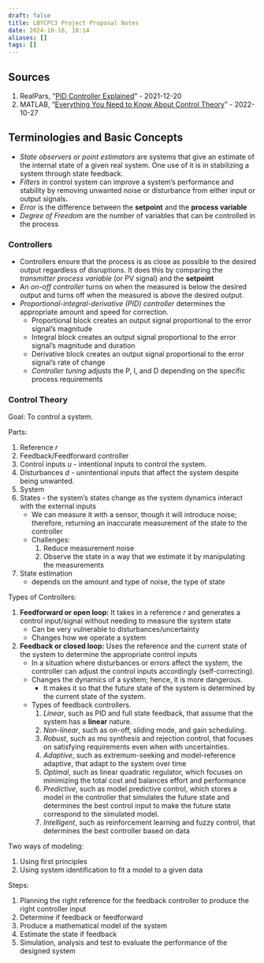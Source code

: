 ```yaml
---
draft: false
title: LBYCPC3 Project Proposal Notes
date: 2024-10-16, 10:14
aliases: []
tags: []
---
```


## Sources

1. RealPars, “[PID Controller Explained](https://youtu.be/fv6dLTEvl74)” - 2021-12-20
2. MATLAB, “[Everything You Need to Know About Control Theory](https://youtu.be/lBC1nEq0_nk)” - 2022-10-27

## Terminologies and Basic Concepts

- *State observers* or *point estimators* are systems that give an estimate of the internal state of a given real system. One use of it is in stabilizing a system through state feedback.
- *Filters* in control system can improve a system’s performance and stability by removing unwanted noise or disturbance from either input or output signals.
- *Error* is the difference between the **setpoint** and the **process variable**
- *Degree of Freedom* are the number of variables that can be controlled in the process

### Controllers

- Controllers ensure that the process is as close as possible to the desired output regardless of disruptions. It does this by comparing the *transmitter process variable* (or PV signal) and the **setpoint**
- An *on-off controller* turns on when the measured is below the desired output and turns off when the measured is above the desired output.
- *Proportional-integral-derivative (PID) controller* determines the appropriate amount and speed for correction.
	- Proportional block creates an output signal proportional to the error signal’s magnitude
	- Integral block creates an output signal proportional to the error signal’s magnitude and duration
	- Derivative block creates an output signal proportional to the error signal’s rate of change
	- *Controller tuning* adjusts the P, I, and D depending on the specific process requirements

### Control Theory

Goal: To control a system.

Parts:

1. Reference $r$
2. Feedback/Feedforward controller
3. Control inputs $u$ - intentional inputs to control the system.
4. Disturbances $d$ - unintentional inputs that affect the system despite being unwanted.
5. System
6. States - the system’s states change as the system dynamics interact with the external inputs
	- We can measure it with a sensor, though it will introduce noise; therefore, returning an inaccurate measurement of the state to the controller
	- Challenges:
		1. Reduce measurement noise
		2. Observe the state in a way that we estimate it by manipulating the measurements
7. State estimation
	- depends on the amount and type of noise, the type of state

Types of Controllers:

1. **Feedforward or open loop:** It takes in a reference $r$ and generates a control input/signal without needing to measure the system state
	- Can be very vulnerable to disturbances/uncertainty
	- Changes how we operate a system
2. **Feedback or closed loop:** Uses the reference and the current state of the system to determine the appropriate control inputs
	- In a situation where disturbances or errors affect the system, the controller can adjust the control inputs accordingly (self-correcting).
	- Changes the dynamics of a system; hence, it is more dangerous.
		- It makes it so that the future state of the system is determined by the current state of the system.
	- Types of feedback controllers.
		1. *Linear*, such as PID and full state feedback, that assume that the system has a **linear** nature.
		2. *Non-linear*, such as on-off, sliding mode, and gain scheduling.
		3. *Robust*, such as mu synthesis and rejection control, that focuses on satisfying requirements even when with uncertainties.
		4. *Adaptive*, such as extremum-seeking and model-reference adaptive, that adapt to the system over time
		5. *Optimal*, such as linear quadratic regulator, which focuses on minimizing the total cost and balances effort and performance
		6. *Predictive*, such as model predictive control, which stores a model in the controller that simulates the future state and determines the best control input to make the future state correspond to the simulated model.
		7. *Intelligent*, such as reinforcement learning and fuzzy control, that determines the best controller based on data

Two ways of modeling:

1. Using first principles
2. Using system identification to fit a model to a given data

Steps:

1. Planning the right reference for the feedback controller to produce the right controller input
2. Determine if feedback or feedforward
3. Produce a mathematical model of the system
4. Estimate the state if feedback
5. Simulation, analysis and test to evaluate the performance of the designed system
